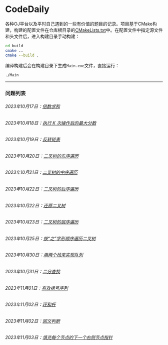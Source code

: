 # CodeDaily

各种OJ平台以及平时自己遇到的一些有价值的题目的记录。项目基于CMake构建，构建的配置文件在仓库根目录的[CMakeLists.txt](CMakeLists.txt)中。在配置文件中指定源文件和头文件后，进入构建目录手动构建：

```bash
cd build
cmake ..
cmake --build .
```

编译构建后会在构建目录下生成`Main.exe`文件，直接运行：

```bash
./Main
```

---

### 问题列表


###### 2023年10月17日：[倍数求和](src/_2023_10_17/problem.md)
###### 2023年10月18日：[执行 K 次操作后的最大分数](src/_2023_10_18/problem.md)
###### 2023年10月19日：[反转链表](src/_2023_10_19/problem.md)
###### 2023年10月20日：[二叉树的先序遍历](src/_2023_10_20/problem.md)
###### 2023年10月21日：[二叉树的中序遍历](src/_2023_10_21/problem.md)
###### 2023年10月22日：[二叉树的后序遍历](src/_2023_10_22/problem.md)
###### 2023年10月22日：[还原二叉树](src/_2023_10_22_1/problem.md)
###### 2023年10月23日：[二叉树的层序遍历](src/_2023_10_23/problem.md)
###### 2023年10月25日：[按“之”字形顺序遍历二叉树](src/_2023_10_25/problem.md)
###### 2023年10月30日：[用两个栈来实现队列](src/_2023_10_30/problem.md)
###### 2023年10月31日：[二分查找](src/_2023_10_31/problem.md)
###### 2023年11月01日：[有效括号序列](src/_2023_11_01/problem.md)
###### 2023年11月02日：[环和杆](src/_2023_11_02/problem.md)
###### 2023年11月02日：[回文判断](src/_2023_11_02_1/problem.md)
###### 2023年11月03日：[填充每个节点的下一个右侧节点指针](src/_2023_11_03/problem.md)
